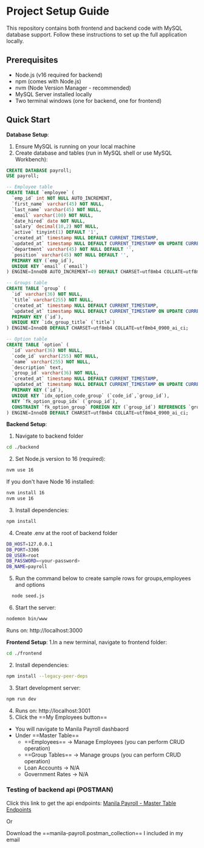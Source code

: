 # Project Setup Guide

This repository contains both frontend and backend code with MySQL database support. Follow these instructions to set up the full application locally.

## Prerequisites

- Node.js (v16 required for backend)
- npm (comes with Node.js)
- nvm (Node Version Manager - recommended)
- MySQL Server installed locally
- Two terminal windows (one for backend, one for frontend)

## Quick Start

**Database Setup**:

1. Ensure MySQL is running on your local machine
2. Create database and tables (run in MySQL shell or use MySQL Workbench):

```sql
CREATE DATABASE payroll;
USE payroll;

-- Employee table
CREATE TABLE `employee` (
  `emp_id` int NOT NULL AUTO_INCREMENT,
  `first_name` varchar(45) NOT NULL,
  `last_name` varchar(45) NOT NULL,
  `email` varchar(100) NOT NULL,
  `date_hired` date NOT NULL,
  `salary` decimal(10,2) NOT NULL,
  `active` tinyint(1) DEFAULT '1',
  `created_at` timestamp NULL DEFAULT CURRENT_TIMESTAMP,
  `updated_at` timestamp NULL DEFAULT CURRENT_TIMESTAMP ON UPDATE CURRENT_TIMESTAMP,
  `department` varchar(45) NOT NULL DEFAULT '',
  `position` varchar(45) NOT NULL DEFAULT '',
  PRIMARY KEY (`emp_id`),
  UNIQUE KEY `email` (`email`)
) ENGINE=InnoDB AUTO_INCREMENT=49 DEFAULT CHARSET=utf8mb4 COLLATE=utf8mb4_0900_ai_ci;

-- Groups table
CREATE TABLE `group` (
  `id` varchar(36) NOT NULL,
  `title` varchar(255) NOT NULL,
  `created_at` timestamp NULL DEFAULT CURRENT_TIMESTAMP,
  `updated_at` timestamp NULL DEFAULT CURRENT_TIMESTAMP ON UPDATE CURRENT_TIMESTAMP,
  PRIMARY KEY (`id`),
  UNIQUE KEY `idx_group_title` (`title`)
) ENGINE=InnoDB DEFAULT CHARSET=utf8mb4 COLLATE=utf8mb4_0900_ai_ci;

-- Option table
CREATE TABLE `option` (
  `id` varchar(36) NOT NULL,
  `code_id` varchar(255) NOT NULL,
  `name` varchar(255) NOT NULL,
  `description` text,
  `group_id` varchar(36) NOT NULL,
  `created_at` timestamp NULL DEFAULT CURRENT_TIMESTAMP,
  `updated_at` timestamp NULL DEFAULT CURRENT_TIMESTAMP ON UPDATE CURRENT_TIMESTAMP,
  PRIMARY KEY (`id`),
  UNIQUE KEY `idx_option_code_group` (`code_id`,`group_id`),
  KEY `fk_option_group_idx` (`group_id`),
  CONSTRAINT `fk_option_group` FOREIGN KEY (`group_id`) REFERENCES `group` (`id`) ON DELETE CASCADE ON UPDATE CASCADE
) ENGINE=InnoDB DEFAULT CHARSET=utf8mb4 COLLATE=utf8mb4_0900_ai_ci;

```

**Backend Setup**:

1. Navigate to backend folder

```bash
cd ./backend
```

2. Set Node.js version to 16 (required):

```bash
nvm use 16
```

If you don't have Node 16 installed:

```bash
nvm install 16
nvm use 16
```

3. Install dependencies:

```bash
npm install
```

4. Create .env at the root of backend folder

```bash
DB_HOST=127.0.0.1
DB_PORT=3306
DB_USER=root
DB_PASSWORD=<your-password>
DB_NAME=payroll
```

5. Run the command below to create sample rows for groups,employees and options

```bash
  node seed.js
```

6. Start the server:

```bash
nodemon bin/www
```

Runs on: http://localhost:3000

**Frontend Setup**:
1.In a new terminal, navigate to frontend folder:

```bash
cd ./frontend
```

2. Install dependencies:

```bash
npm install --legacy-peer-deps
```

3. Start development server:

```bash
npm run dev
```

4. Runs on: http://localhost:3001
5. Click the ==My Employees button==

- You will navigate to Manila Payroll dashbaord
- Under ==Master Table==
  - ==Employees== -> Manage Employees (you can perform CRUD operation)
  - ==Group Tables== -> Manage groups (you can perform CRUD operation)
  - Loan Accounts -> N/A
  - Government Rates -> N/A

### Testing of backend api (POSTMAN)

Click this link to get the api endpoints: [Manila Payroll - Master Table Endpoints](ttps://.postman.co/workspace/OpenAI~35006fcd-3b8f-4b7e-8927-5ecddeac7381/collection/26397009-799f9920-9161-4b1c-a393-04a1f1749f36?action=share&creator=26397009)

Or

Download the ==manila-payroll.postman_collection== I included in my email

